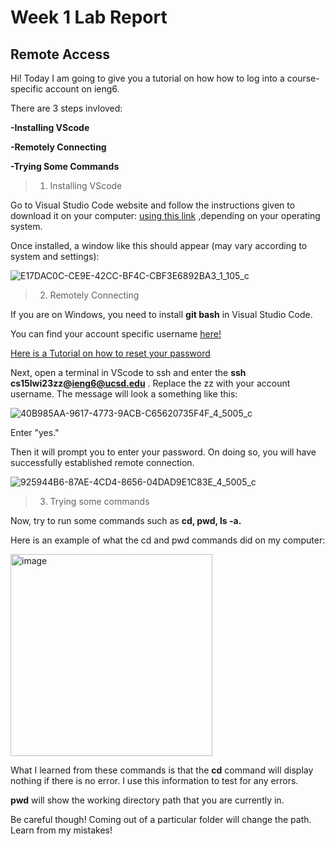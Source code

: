 # **Week 1 Lab Report**
## **Remote Access**
Hi! Today I am going to give you a tutorial on how how to log into a course-specific account on ieng6.

There are 3 steps invloved:

**-Installing VScode**

**-Remotely Connecting**

**-Trying Some Commands**


>1. Installing VScode

 Go to Visual Studio Code website and follow the instructions given to download it on your computer: [using this link](https://code.visualstudio.com/) ,depending on your operating system.
 
 Once installed, a window like this should appear (may vary according to system and settings):
 
![E17DAC0C-CE9E-42CC-BF4C-CBF3E6892BA3_1_105_c](https://user-images.githubusercontent.com/122485765/212500505-451baea7-88c6-4b81-96de-e914c109b4d7.jpeg)


>2. Remotely Connecting

If you are on Windows, you need to install **git bash** in Visual Studio Code.

You can find your account specific username [here!](https://sdacs.ucsd.edu/~icc/index.php)

[Here is a Tutorial on how to reset your password](https://docs.google.com/document/d/1hs7CyQeh-MdUfM9uv99i8tqfneos6Y8bDU0uhn1wqho/edit)

Next, open a terminal in VScode to ssh and enter the **ssh cs15lwi23zz@ieng6@ucsd.edu** . Replace the zz with your account username. The message will look a something like this:

![40B985AA-9617-4773-9ACB-C65620735F4F_4_5005_c](https://user-images.githubusercontent.com/122485765/212501137-ec79bc1d-91e0-443c-91f7-ac5a6d4aa015.jpeg)


Enter "yes."

Then it will prompt you to enter your password. On doing so, you will have successfully established remote connection.

![925944B6-87AE-4CD4-8656-04DAD9E1C83E_4_5005_c](https://user-images.githubusercontent.com/122485765/212501169-7a9fed02-cfe9-4bb3-9bc5-660655598204.jpeg)



>3. Trying some commands

Now, try to run some commands such as **cd, pwd, ls -a.**

Here is an example of what the cd and pwd commands did on my computer:

<img width="323" alt="image" src="https://user-images.githubusercontent.com/122485765/212501242-590b9dec-bede-4dbe-9f55-9c869ddcc677.png">

What I learned from these commands is that the **cd** command will display nothing if there is no error. I use this information to test for any errors.

**pwd** will show the working directory path that you are currently in. 

Be careful though! Coming out of a particular folder will change the path. Learn from my mistakes!

